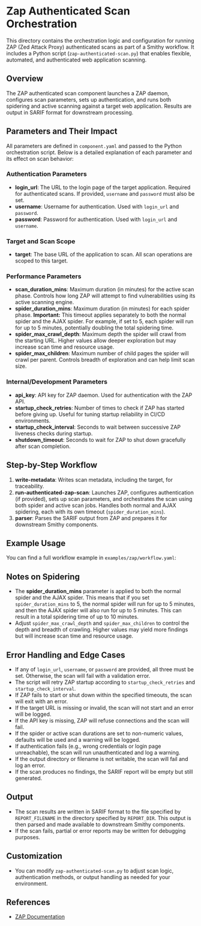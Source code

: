# Zap Authenticated Scan Orchestration

This directory contains the orchestration logic and configuration for running ZAP (Zed Attack Proxy) authenticated scans as part of a Smithy workflow. It includes a Python script (`zap-authenticated-scan.py`) that enables flexible, automated, and authenticated web application scanning.

## Overview

The ZAP authenticated scan component launches a ZAP daemon, configures scan parameters, sets up authentication, and runs both spidering and active scanning against a target web application. Results are output in SARIF format for downstream processing.

## Parameters and Their Impact

All parameters are defined in `component.yaml` and passed to the Python orchestration script. Below is a detailed explanation of each parameter and its effect on scan behavior:

### Authentication Parameters

* **login\_url**: The URL to the login page of the target application. Required for authenticated scans. If provided, `username` and `password` must also be set.
* **username**: Username for authentication. Used with `login_url` and `password`.
* **password**: Password for authentication. Used with `login_url` and `username`.

### Target and Scan Scope

* **target**: The base URL of the application to scan. All scan operations are scoped to this target.

### Performance Parameters

* **scan\_duration\_mins**: Maximum duration (in minutes) for the active scan phase. Controls how long ZAP will attempt to find vulnerabilities using its active scanning engine.
* **spider\_duration\_mins**: Maximum duration (in minutes) for each spider phase. **Important:** This timeout applies separately to both the normal spider and the AJAX spider. For example, if set to 5, each spider will run for up to 5 minutes, potentially doubling the total spidering time.
* **spider\_max\_crawl\_depth**: Maximum depth the spider will crawl from the starting URL. Higher values allow deeper exploration but may increase scan time and resource usage.
* **spider\_max\_children**: Maximum number of child pages the spider will crawl per parent. Controls breadth of exploration and can help limit scan size.

### Internal/Development Parameters

* **api\_key**: API key for ZAP daemon. Used for authentication with the ZAP API.
* **startup\_check\_retries**: Number of times to check if ZAP has started before giving up. Useful for tuning startup reliability in CI/CD environments.
* **startup\_check\_interval**: Seconds to wait between successive ZAP liveness checks during startup.
* **shutdown\_timeout**: Seconds to wait for ZAP to shut down gracefully after scan completion.

## Step-by-Step Workflow

1. **write-metadata**: Writes scan metadata, including the target, for traceability.
2. **run-authenticated-zap-scan**: Launches ZAP, configures authentication (if provided), sets up scan parameters, and orchestrates the scan using both spider and active scan jobs. Handles both normal and AJAX spidering, each with its own timeout (`spider_duration_mins`).
3. **parser**: Parses the SARIF output from ZAP and prepares it for downstream Smithy components.

## Example Usage

You can find a full workflow example in `examples/zap/workflow.yaml`:

## Notes on Spidering

* The **spider\_duration\_mins** parameter is applied to both the normal spider and the AJAX spider. This means that if you set `spider_duration_mins` to 5, the normal spider will run for up to 5 minutes, and then the AJAX spider will also run for up to 5 minutes. This can result in a total spidering time of up to 10 minutes.
* Adjust `spider_max_crawl_depth` and `spider_max_children` to control the depth and breadth of crawling. Higher values may yield more findings but will increase scan time and resource usage.

## Error Handling and Edge Cases

* If any of `login_url`, `username`, or `password` are provided, all three must be set. Otherwise, the scan will fail with a validation error.
* The script will retry ZAP startup according to `startup_check_retries` and `startup_check_interval`.
* If ZAP fails to start or shut down within the specified timeouts, the scan will exit with an error.
* If the target URL is missing or invalid, the scan will not start and an error will be logged.
* If the API key is missing, ZAP will refuse connections and the scan will fail.
* If the spider or active scan durations are set to non-numeric values, defaults will be used and a warning will be logged.
* If authentication fails (e.g., wrong credentials or login page unreachable), the scan will run unauthenticated and log a warning.
* If the output directory or filename is not writable, the scan will fail and log an error.
* If the scan produces no findings, the SARIF report will be empty but still generated.

## Output

* The scan results are written in SARIF format to the file specified by `REPORT_FILENAME` in the directory specified by `REPORT_DIR`. This output is then parsed and made available to downstream Smithy components.
* If the scan fails, partial or error reports may be written for debugging purposes.

## Customization

* You can modify `zap-authenticated-scan.py` to adjust scan logic, authentication methods, or output handling as needed for your environment.

## References

* [ZAP Documentation](https://www.zaproxy.org/docs/)
